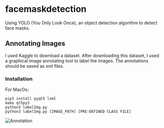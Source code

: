 # facemaskdetection
Using YOLO (You Only Look Once), an object detection algorithm to detect face masks. 

## Annotating Images

I used Kaggle to download a dataset. After downloading this dataset, I used a graphical image annotating tool to label the images. The annotations should be saved as xml files. 

### Installation

For MacOs:
```
pip3 install pyqt5 lxml 
make qt5py3
python3 labelImg.py
python3 labelImg.py [IMAGE_PATH] [PRE-DEFINED CLASS FILE]
```

![Annotation](https://drive.google.com/file/d/1ZuSzF5W_w0_pUrvH1JQurtUse1FSSYNK/view?usp=sharing)
